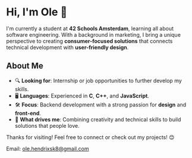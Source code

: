 # Hi, I'm Ole 👋

I'm currently a student at **42 Schools Amsterdam**, learning all about software engineering. With a background in marketing, I bring a unique perspective to creating **consumer-focused solutions** that connects technical development with **user-friendly design**.


## About Me

- 🔍 **Looking for**: Internship or job opportunities to further develop my skills.
- 🖥️ **Languages**: Experienced in **C**, **C++**, and **JavaScript**.
- 🛠️ **Focus**: Backend development with a strong passion for **design** and **front-end**.
- 🎯 **What drives me**: Combining creativity and technical skills to build solutions that people love.


Thanks for visiting! Feel free to connect or check out my projects! 😊

Email: ole.hendrixsk8@gmail.com
